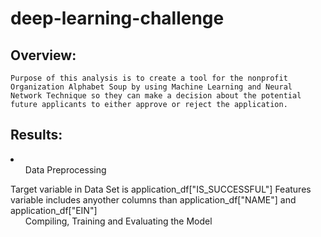 # deep-learning-challenge
## Overview:
    Purpose of this analysis is to create a tool for the nonprofit Organization Alphabet Soup by using Machine Learning and Neural Network Technique so they can make a decision about the potential future applicants to either approve or reject the application.
## Results:
<li>
  <ul>Data Preprocessing</ul>
      Target variable in Data Set is application_df["IS_SUCCESSFUL"]
      Features variable includes anyother columns than application_df["NAME"] and application_df["EIN"]
  <ul>Compiling, Training and Evaluating the Model</ul>
      
</li>

